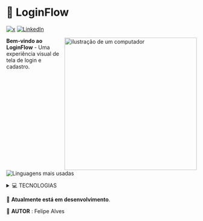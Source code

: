 # 🎨 **LoginFlow**

[![x](https://img.shields.io/badge/X-000000?style=for-the-badge&logo=x&logoColor=white)](https://twitter.com/Felipealvesofc)
[![LinkedIn](https://img.shields.io/badge/LinkedIn-0077B5?style=for-the-badge&logo=linkedin&logoColor=white)](https://www.linkedin.com/in/felipe-alves-393ba733a/)

<img src="https://raw.githubusercontent.com/MicaelliMedeiros/micaellimedeiros/master/image/computer-illustration.png" alt="ilustração de um computador" min-width="400px" max-width="400px" width="350px" align="right">

<div align="left">

**Bem-vindo ao LoginFlow** - Uma experiência visual de tela de login e cadastro.

![Linguagens mais usadas](https://img.shields.io/github/languages/top/felipealves06/loginflow)

<details>
<summary>💻 TECNOLOGIAS</summary>

  ![HTML5](https://img.shields.io/badge/HTML5-E34F26?style=for-the-badge&logo=html5&logoColor=white)
  ![CSS3](https://img.shields.io/badge/CSS3-1572B6?style=for-the-badge&logo=css3&logoColor=white)
</details>

</div>

🔄 **Atualmente está em desenvolvimento**.

👤 **AUTOR** : Felipe Alves
